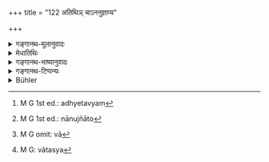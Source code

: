 +++
title = "122 अतिथिञ् चाऽननुज्ञाप्य"

+++

<details><summary>गङ्गानथ-मूलानुवादः</summary>

Not without having obtained the permission of his guest, nor while the wind blows vehemently; nor when blood has flowed from his body, or his body has been wounded by a weapon.—(122).
</details>

<details><summary>मेधातिथिः</summary>

**अतिथि**ग्रहणं शिष्टोपलक्षणार्थम् । अनित्यागमनः शिष्टश् चातिथिस् तस्मिन् गृह आगते ऽसाव् अध्येषितव्यः[^१९६] "अधिमहे" इति तेनानुज्ञातो[^१९७] ऽधीयीत । तथा च स्मृत्यन्तरम्- "शिष्टे च गृहम् आगते" इति (य्ध् १.१५०) । **मारुते** वायौ **वाति** वेगेन ।


[^१९७]:
     M G 1st ed.: nānujñāto


[^१९६]:
     M G 1st ed.: adhyetavyam

- <u>ननु</u> "कर्णश्रवे" (म्ध् ४.१०२) इत्याद्य् उक्तम् एव ।

- <u>सत्यम्</u> । ततो ऽधिकतरे ततो वर्षाभ्यो ऽन्यत्र वापि प्रतिषेधः । 

- अथ वा[^१९८] **वाति** परिशुष्यति, वानः[^१९९] शोषणार्थत्वात् । **मारुत**ग्रहणं च वातमात्रोपलक्षणार्थम् । अध्ययनश्रमेण धतुषु क्षीयमाणेष्व् अप्य् अनध्यायः । **मारुते** वर्धमाने विधायिन्य् अध्येतरीति भिन्नसंबन्धे व्यधिकरणसप्तम्यौ । **रुधिरे** जलौकादिना परिस्रुते, अथ वा **शस्त्रेण** **च परिक्षते** शरीरे **रुधिरे स्रुते** । गात्रादिवाक्येनैकवाक्यता ॥ ४.१२२ ॥


[^१९९]:
     M G: vātasya


[^१९८]:
     M G omit: vā
</details>

<details><summary>गङ्गानथ-भाष्यानुवादः</summary>

The ‘*guest*’ here stands for gentlemen in general. The ‘guest’ is a gentleman who happens to arrive by chance; and, when such a gentleman has arrived, the Veda shall be studied, but only after his permission has been obtained with the words, ‘May I proceed with my study.’ Says another *Smṛti-text*,—‘When a gentleman has come to the house.’

When the winds blows ‘*vehemently*’—*i.e*., with great force.

*Objection*.—“Study has already been forbidden ‘when air is audible by
the ear’ (102), and so forth.”

True. But what is meant by the present text is that when the wind blows with greater force than what has been mentioned before (in 102); or, it may sefer to the wind blowing apart from the rains. That such is the meaning is indicated by the usual meaning of the root ‘vā,’ ‘to blow,’ which means *to dry up*; and wind (apart from the rains) always tends to dry up things; and in this sense, the term ‘*māruta*’ shall stand for the constituent elements of’ the body; and the meaning in this case (of the term ‘*vāti*’) shall be that—‘when the constituents of the man’s body have been dried up by the labours of study’; the whole phrase (‘*mārute vāti*’) would thus mean—‘when the wind is blowing high and the reader is emaciated,’—there being no co-ordination between the two locatives (in ‘*mārute*’ and ‘*vāti*’).

When blood has flowed, through the bite of leeches and such other insects; or when blood has flowed, by reason of his body being wounded by a weapon. The term, ‘from the body,’ is to be construed with both clauses. (122).
</details>

<details><summary>गङ्गानथ-टिप्पन्यः</summary>

This verse is quoted in *Vīramitrodaya* (Saṃskāra, p. 536);—in
*Smṛticandrikā* (Saṃskāra, p. 164);—in

*Hemādri* (Kāla, p. 774), which explains the meaning as ‘when the
Brāhmaṇa arrives, the reader should offer him water etc., and then
having obtained his permission, he should proceed with his study’;—and
in *Gadādharapaddhati* (Kāla, p. 196).
</details>

<details><summary>Bühler</summary>

122	Nor without receiving permission from a guest (who stays in his house), nor while the wind blows vehemently, nor while blood flows from his body, nor when he is wounded by a weapon.
</details>
